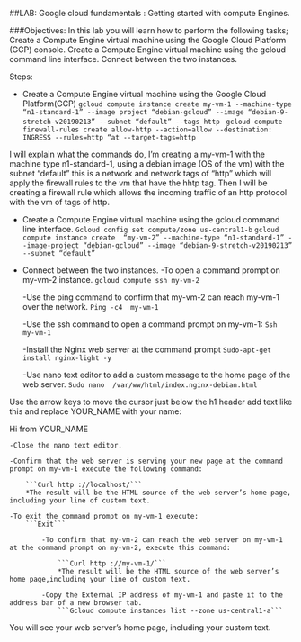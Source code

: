 ##LAB: Google cloud fundamentals : Getting started with compute Engines.

###Objectives: 
In this lab you will learn how to perform the following tasks;
Create a Compute Engine virtual machine using the Google Cloud Platform (GCP) console.
Create a Compute Engine virtual machine using the gcloud command line interface.
Connect between the two instances.

Steps:
* Create a Compute Engine virtual machine using the Google Cloud Platform(GCP)
	```gcloud compute instance create my-vm-1 --machine-type “n1-standard-1” --image project “debian-gcloud” --image “debian-9-stretch-v20190213” --subnet “default” --tags http ```
```gcloud compute firewall-rules create allow-http --action=allow --destination: INGRESS --rules=http “at --target-tags=http```


I will explain what the commands do, I’m creating a my-vm-1 with the machine type n1-standard-1, using a debian image (OS of the vm) with the subnet “default” this is a network and network tags of “http” which will apply the firewall rules to the vm that have the hhtp tag.
Then I will be creating a firewall rule which allows the incoming traffic of an http protocol with the vm of tags of http.

* Create a Compute Engine virtual machine using the gcloud command line interface.
	```Gcloud config set compute/zone us-central1-b```
```gcloud compute instance create  “my-vm-2” --machine-type “n1-standard-1” --image-project “debian-gcloud” --image “debian-9-stretch-v20190213” --subnet “default” ```

* Connect between the two instances.
	-To open a command prompt on my-vm-2 instance.
		```gcloud compute ssh my-vm-2```

	-Use the ping command to confirm that my-vm-2 can reach my-vm-1 over the network.
		```Ping -c4  my-vm-1```

	-Use the ssh command to open a command prompt on my-vm-1:
		```Ssh my-vm-1```

	-Install the Nginx web server at the command prompt
		```Sudo-apt-get install nginx-light -y```

	-Use nano text editor to add a custom message to the home page of the web server.
		```Sudo nano  /var/ww/html/index.nginx-debian.html```


Use the arrow keys to move the cursor just below the h1 header add text like this and replace YOUR_NAME with your name:

Hi from YOUR_NAME 

	-Close the nano text editor.

	-Confirm that the web server is serving your new page at the command prompt on my-vm-1 execute the following command:

		```Curl http ://localhost/```
		*The result will be the HTML source of the web server’s home page, including your line of custom text.

	-To exit the command prompt on my-vm-1 execute:
		```Exit```
			
			-To confirm that my-vm-2 can reach the web server on my-vm-1 at the command prompt on my-vm-2, execute this command:
				
				```Curl http ://my-vm-1/```
				*The result will be the HTML source of the web server’s home page,including your line of custom text.

			-Copy the External IP address of my-vm-1 and paste it to the address bar of a new browser tab.
				```Gcloud compute instances list --zone us-central1-a```

 You will see your web server’s home page, including your custom text.
									




	

	
	


